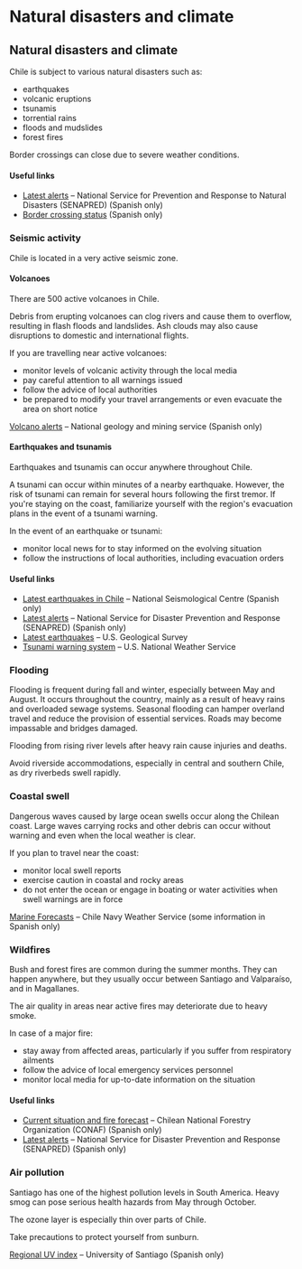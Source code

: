 # Natural disasters and climate

## Natural disasters and climate

Chile is subject to various natural disasters such as:

* earthquakes
* volcanic eruptions
* tsunamis
* torrential rains
* floods and mudslides
* forest fires

Border crossings can close due to severe weather conditions.

#### Useful links

* [Latest alerts](https://senapred.cl/informate/alertas) – National Service for Prevention and Response to Natural Disasters (SENAPRED) (Spanish only)
* [Border crossing status](http://www.pasosfronterizos.gov.cl/complejos-fronterizos/) (Spanish only)

### Seismic activity

Chile is located in a very active seismic zone.

#### Volcanoes

There are 500 active volcanoes in Chile.

Debris from erupting volcanoes can clog rivers and cause them to overflow, resulting in flash floods and landslides. Ash clouds may also cause disruptions to domestic and international flights.

If you are travelling near active volcanoes:

* monitor levels of volcanic activity through the local media
* pay careful attention to all warnings issued
* follow the advice of local authorities
* be prepared to modify your travel arrangements or even evacuate the area on short notice

[Volcano alerts](https://rnvv.sernageomin.cl/) – National geology and mining service (Spanish only)

#### Earthquakes and tsunamis

Earthquakes and tsunamis can occur anywhere throughout Chile.

A tsunami can occur within minutes of a nearby earthquake. However, the risk of tsunami can remain for several hours following the first tremor. If you're staying on the coast, familiarize yourself with the region's evacuation plans in the event of a tsunami warning.

In the event of an earthquake or tsunami:

* monitor local news for to stay informed on the evolving situation
* follow the instructions of local authorities, including evacuation orders

#### Useful links

* [Latest earthquakes in Chile](https://www.sismologia.cl/) – National Seismological Centre (Spanish only)
* [Latest alerts](https://senapred.cl/informate/alertas) – National Service for Disaster Prevention and Response (SENAPRED) (Spanish only)
* [Latest earthquakes](https://earthquake.usgs.gov/earthquakes/map/) – U.S. Geological Survey
* [Tsunami warning system](http://tsunami.gov/) – U.S. National Weather Service

### Flooding

Flooding is frequent during fall and winter, especially between May and August. It occurs throughout the country, mainly as a result of heavy rains and overloaded sewage systems. Seasonal flooding can hamper overland travel and reduce the provision of essential services. Roads may become impassable and bridges damaged.

Flooding from rising river levels after heavy rain cause injuries and deaths.

Avoid riverside accommodations, especially in central and southern Chile, as dry riverbeds swell rapidly.

### Coastal swell

Dangerous waves caused by large ocean swells occur along the Chilean coast. Large waves carrying rocks and other debris can occur without warning and even when the local weather is clear.

If you plan to travel near the coast:

* monitor local swell reports
* exercise caution in coastal and rocky areas
* do not enter the ocean or engage in boating or water activities when swell warnings are in force

[Marine Forecasts](https://meteoarmada.directemar.cl/prontus_meteo/site/edic/base/port/inicio.html) – Chile Navy Weather Service (some information in Spanish only)

### Wildfires

Bush and forest fires are common during the summer months. They can happen anywhere, but they usually occur between Santiago and Valparaíso, and in Magallanes.

The air quality in areas near active fires may deteriorate due to heavy smoke.

In case of a major fire:

* stay away from affected areas, particularly if you suffer from respiratory ailments
* follow the advice of local emergency services personnel
* monitor local media for up-to-date information on the situation

#### Useful links

* [Current situation and fire forecast](https://www.conaf.cl/incendios/situacion-actual-y-pronostico-de-incendios/#reporteincendios) – Chilean National Forestry Organization (CONAF) (Spanish only)
* [Latest alerts](https://senapred.cl/informate/alertas) – National Service for Disaster Prevention and Response (SENAPRED) (Spanish only)

### Air pollution

Santiago has one of the highest pollution levels in South America. Heavy smog can pose serious health hazards from May through October.

The ozone layer is especially thin over parts of Chile.

Take precautions to protect yourself from sunburn.

[Regional UV index](https://www.indiceuv.cl/) – University of Santiago (Spanish only)